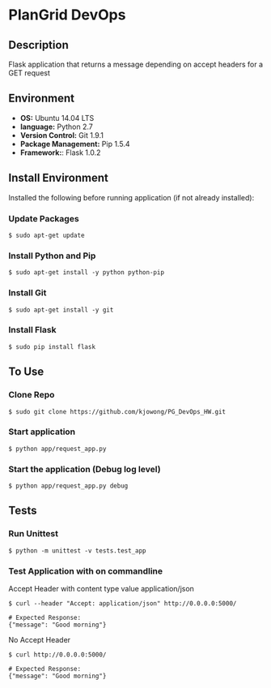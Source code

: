 # PlanGrid DevOps

## Description

Flask application that returns a message depending on accept headers for a GET request

## Environment

* __OS:__ Ubuntu 14.04 LTS
* __language:__ Python 2.7
* __Version Control:__ Git 1.9.1
* __Package Management:__ Pip 1.5.4
* __Framework:__: Flask 1.0.2

## Install Environment

Installed the following before running application (if not already installed):

### Update Packages
```
$ sudo apt-get update
```

### Install Python and Pip
```
$ sudo apt-get install -y python python-pip
```

### Install Git
```
$ sudo apt-get install -y git
```

### Install Flask
```
$ sudo pip install flask
```


## To Use

### Clone Repo
```
$ sudo git clone https://github.com/kjowong/PG_DevOps_HW.git
```

### Start application 
```
$ python app/request_app.py
```

### Start the application (Debug log level)
```
$ python app/request_app.py debug
```

## Tests

### Run Unittest
```
$ python -m unittest -v tests.test_app
```

### Test Application with on commandline

Accept Header with content type value application/json
```
$ curl --header "Accept: application/json" http://0.0.0.0:5000/

# Expected Response:
{"message": "Good morning"}
```

No Accept Header
```
$ curl http://0.0.0.0:5000/

# Expected Response:
{"message": "Good morning"}
```
